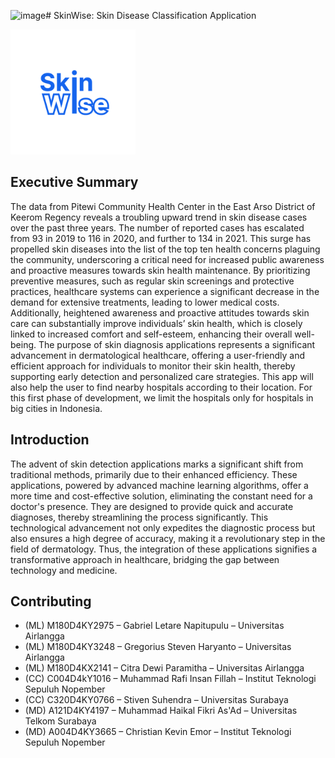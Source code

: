 ![image](https://github.com/stevengregori92/CAPSTONE_GACOR/assets/159790674/ef3284e8-96bb-451d-b246-dec711c5f399)# SkinWise: Skin Disease Classification Application

<img src="https://github.com/stevengregori92/CAPSTONE_GACOR/blob/main/Icon%20App.png" alt="Logo" width="200"/>

## Executive Summary
The data from Pitewi Community Health Center in the East Arso District of Keerom Regency reveals a troubling upward trend in skin disease cases over the past three years. The number of reported cases has escalated from 93 in 2019 to 116 in 2020, and further to 134 in 2021. This surge has propelled skin diseases into the list of the top ten health concerns plaguing the community, underscoring a critical need for increased public awareness and proactive measures towards skin health maintenance.
By prioritizing preventive measures, such as regular skin screenings and protective practices, healthcare systems can experience a significant decrease in the demand for extensive treatments, leading to lower medical costs. Additionally, heightened awareness and proactive attitudes towards skin care can substantially improve individuals’ skin health, which is closely linked to increased comfort and self-esteem, enhancing their overall well-being.
The purpose of skin diagnosis applications represents a significant advancement in dermatological healthcare, offering a user-friendly and efficient approach for individuals to monitor their skin health, thereby supporting early detection and personalized care strategies. This app will also help the user to find nearby hospitals according to their location. For this first phase of development, we limit the hospitals only for hospitals in big cities in Indonesia.


## Introduction
The advent of skin detection applications marks a significant shift from traditional methods, primarily due to their enhanced efficiency. These applications, powered by advanced machine learning algorithms, offer a more time and cost-effective solution, eliminating the constant need for a doctor's presence. They are designed to provide quick and accurate diagnoses, thereby streamlining the process significantly. This technological advancement not only expedites the diagnostic process but also ensures a high degree of accuracy, making it a revolutionary step in the field of dermatology. Thus, the integration of these applications signifies a transformative approach in healthcare, bridging the gap between technology and medicine.

## Contributing
- (ML) M180D4KY2975 – Gabriel Letare Napitupulu – Universitas Airlangga
- (ML) M180D4KY3248 – Gregorius Steven Haryanto – Universitas Airlangga
- (ML) M180D4KX2141 – Citra Dewi Paramitha – Universitas Airlangga
- (CC) C004D4kY1016 – Muhammad Rafi Insan Fillah – Institut Teknologi Sepuluh Nopember
- (CC)  C320D4KY0766 –  Stiven Suhendra – Universitas Surabaya
- (MD) A121D4KY4197 –  Muhammad Haikal Fikri As'Ad – Universitas Telkom Surabaya
- (MD) A004D4KY3665 – Christian Kevin Emor – Institut Teknologi Sepuluh Nopember	
